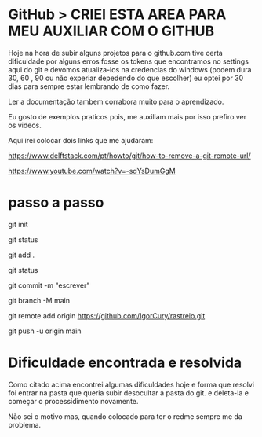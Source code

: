 # GitHub > CRIEI ESTA AREA PARA MEU AUXILIAR COM O GITHUB

Hoje na hora de subir alguns projetos para o github.com tive certa dificuldade por alguns erros fosse os tokens que encontramos no settings aqui do git e devomos atualiza-los na credencias do windows (podem dura 30, 60 , 90 ou não experiar depedendo do que escolher) eu optei por 30 dias para sempre estar lembrando de como 
fazer.

Ler a documentação tambem corrabora muito para o aprendizado.

Eu gosto de exemplos praticos pois, me auxiliam mais por isso prefiro ver os videos.  


Aqui irei colocar dois links que me ajudaram: 

https://www.delftstack.com/pt/howto/git/how-to-remove-a-git-remote-url/

https://www.youtube.com/watch?v=-sdYsDumGgM



# passo a passo
git init

git status 

git add .

git status

git commit -m "escrever"

git branch -M main

git remote add origin https://github.com/IgorCury/rastreio.git

git push -u origin main

# Dificuldade encontrada e resolvida

Como citado acima encontrei algumas dificuldades hoje e forma que resolvi foi entrar na pasta que queria subir desocultar a pasta do git. e deleta-la e começar o processidimento novamente.

Não sei o motivo mas, quando colocado para ter o redme sempre me da problema.


